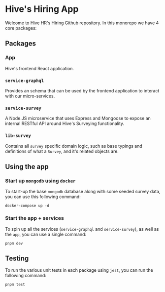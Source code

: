 # Hive's Hiring App

Welcome to Hive HR's Hiring Github repository. In this monorepo we have 4 core packages:

## Packages

### App

Hive's frontend React application.

### `service-graphql`

Provides an schema that can be used by the frontend application to interact with our micro-services.

### `service-survey`

A Node.JS microservice that uses Express and Mongoose to expose an internal RESTful API around Hive's Surveying functionality.

### `lib-survey`

Contains all `survey` specific domain logic, such as base typings and definitions of what a `Survey`, and it's related objects are.

## Using the app

### Start up `mongodb` using `docker`

To start-up the base `mongodb` database along with some seeded survey data, you can use this following command:

```
docker-compose up -d
```

### Start the app + services

To spin up all the services (`service-graphql` and `service-survey`), as well as the `app`, you can use a single command:

```shell
pnpm dev
```

## Testing

To run the various unit tests in each package using `jest`, you can run the following command:

```shell
pnpm test
```
